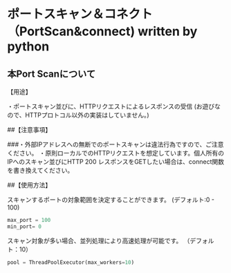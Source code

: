 # ポートスキャン＆コネクト　（PortScan&connect) written by python

## 本Port Scanについて

【用途】

・ポートスキャン並びに、HTTPリクエストによるレスポンスの受信
 (お遊びなので、HTTPプロトコル以外の実装はしていません。)

##【注意事項】

###・外部IPアドレスへの無断でのポートスキャンは違法行為ですので、ご注意ください。
・原則ローカルでのHTTPリクエストを想定しています。個人所有のIPへのスキャン並びにHTTP 200 レスポンスをGETしたい場合は、connect関数を書き換えてください。

##【使用方法】

スキャンするポートの対象範囲を決定することができます。
(デフォルト:0 - 100)

```python
max_port = 100
min_port= 0
```

スキャン対象が多い場合、並列処理により高速処理が可能です。
（デフォルト：10）
```python
pool = ThreadPoolExecutor(max_workers=10)
```
